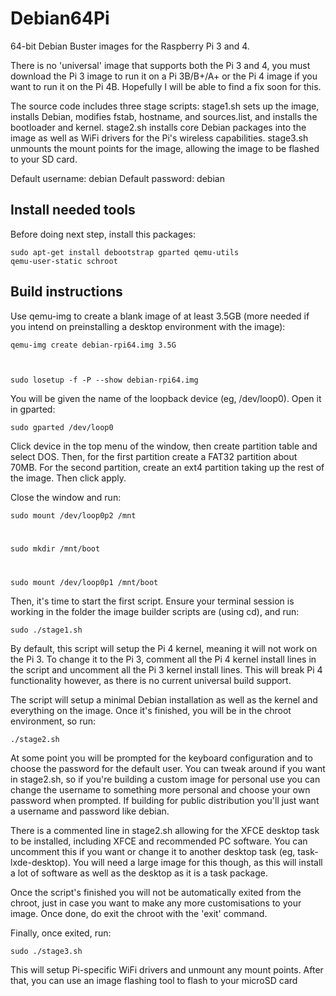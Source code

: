 # Debian64Pi
64-bit Debian Buster images for the Raspberry Pi 3 and 4.

There is no 'universal' image that supports both the Pi 3 and 4, you must download the Pi 3 image to run it on a Pi 3B/B+/A+ or the Pi 4 image if you want to run it on the Pi 4B. Hopefully I will be able to find a fix soon for this.

The source code includes three stage scripts: stage1.sh sets up the image, installs Debian, modifies fstab, hostname, and sources.list, and installs the bootloader and kernel. stage2.sh installs core Debian packages into the image as well as WiFi drivers for the Pi's wireless capabilities. stage3.sh unmounts the mount points for the image, allowing the image to be flashed to your SD card.

Default username: debian
Default password: debian

## Install needed tools

Before doing next step, install this packages:

<code>sudo apt-get install debootstrap gparted qemu-utils qemu-user-static schroot</code>

## Build instructions

Use qemu-img to create a blank image of at least 3.5GB (more needed if you intend on preinstalling a desktop environment with the image):

<code>qemu-img create debian-rpi64.img 3.5G
  
  sudo losetup -f -P --show debian-rpi64.img</code>

You will be given the name of the loopback device (eg, /dev/loop0). Open it in gparted:

<code>sudo gparted /dev/loop0</code>

Click device in the top menu of the window, then create partition table and select DOS. Then, for the first partition create a FAT32 partition about 70MB. For the second partition, create an ext4 partition taking up the rest of the image. Then click apply.

Close the window and run:

<code>sudo mount /dev/loop0p2 /mnt
  
  sudo mkdir /mnt/boot
  
  sudo mount /dev/loop0p1 /mnt/boot</code>
  
Then, it's time to start the first script. Ensure your terminal session is working in the folder the image builder scripts are (using cd), and run:

<code>sudo ./stage1.sh</code>

By default, this script will setup the Pi 4 kernel, meaning it will not work on the Pi 3. To change it to the Pi 3, comment all the Pi 4 kernel install lines in the script and uncomment all the Pi 3 kernel install lines. This will break Pi 4 functionality however, as there is no current universal build support.

The script will setup a minimal Debian installation as well as the kernel and everything on the image. Once it's finished, you will be in the chroot environment, so run:

<code>./stage2.sh</code>

At some point you will be prompted for the keyboard configuration and to choose the password for the default user. You can tweak around if you want in stage2.sh, so if you're building a custom image for personal use you can change the username to something more personal and choose your own password when prompted. If building for public distribution you'll just want a username and password like debian.

There is a commented line in stage2.sh allowing for the XFCE desktop task to be installed, including XFCE and recommended PC software. You can uncomment this if you want or change it to another desktop task (eg, task-lxde-desktop). You will need a large image for this though, as this will install a lot of software as well as the desktop as it is a task package.

Once the script's finished you will not be automatically exited from the chroot, just in case you want to make any more customisations to your image. Once done, do exit the chroot with the 'exit' command.

Finally, once exited, run:

<code>sudo ./stage3.sh</code>

This will setup Pi-specific WiFi drivers and unmount any mount points. After that, you can use an image flashing tool to flash to your microSD card

